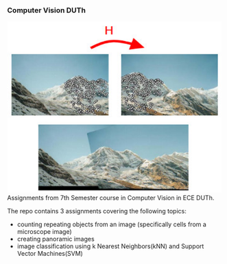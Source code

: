 ### Computer Vision DUTh
<img src="logo.jpeg" alt="Logo" width="500" height="400">
Assignments from 7th Semester course in Computer Vision in ECE DUTh.

The repo contains 3 assignments covering the following topics:
- counting repeating objects from an image (specifically cells from a microscope image)
- creating panoramic images
- image classification using k Nearest Neighbors(kNN) and Support Vector Machines(SVM)
